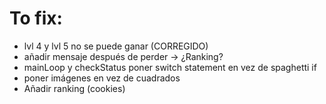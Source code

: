 # To fix:

- lvl 4 y lvl 5 no se puede ganar (CORREGIDO)
- añadir mensaje después de perder -> ¿Ranking?
- mainLoop y checkStatus poner switch statement en vez de spaghetti if
- poner imágenes en vez de cuadrados
- Añadir ranking (cookies)
